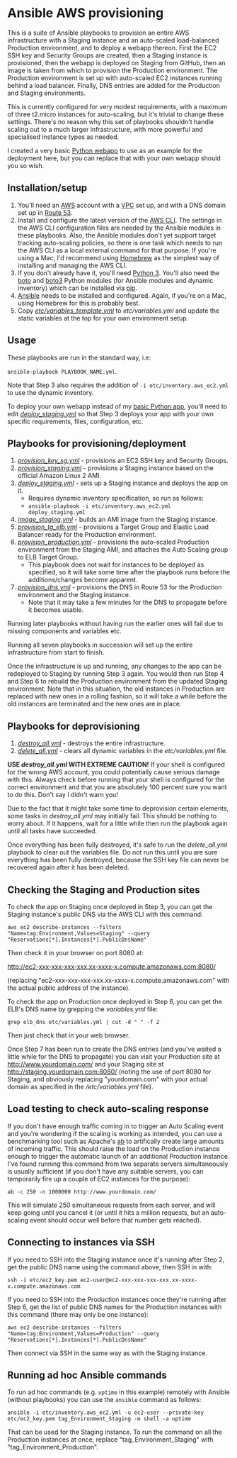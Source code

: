 # Ansible AWS provisioning

This is a suite of Ansible playbooks to provision an entire AWS infrastructure with a Staging instance and an auto-scaled load-balanced Production environment, and to deploy a webapp thereon. First the EC2 SSH key and Security Groups are created, then a Staging instance is provisioned, then the webapp is deployed on Staging from GitHub, then an image is taken from which to provision the Production environment. The Production environment is set up with auto-scaled EC2 instances running behind a load balancer. Finally, DNS entries are added for the Production and Staging environments.

This is currently configured for very modest requirements, with a maximum of three t2.micro instances for auto-scaling, but it's trivial to change these settings. There's no reason why this set of playbooks shouldn't handle scaling out to a much larger infrastructure, with more powerful and specialised instance types as needed.

I created a very basic [Python webapp](https://github.com/mattbrock/simple-webapp) to use as an example for the deployment here, but you can replace that with your own webapp should you so wish.

## Installation/setup

1. You'll need an [AWS](https://aws.amazon.com/) account with a [VPC](https://aws.amazon.com/vpc/) set up, and with a DNS domain set up in [Route 53](https://aws.amazon.com/route53/).
1. Install and configure the latest version of the [AWS CLI](https://aws.amazon.com/cli/). The settings in the AWS CLI configuration files are needed by the Ansible modules in these playbooks. Also, the Ansible modules don't yet support target tracking auto-scaling policies, so there is one task which needs to run the AWS CLI as a local external command for that purpose. If you're using a Mac, I'd recommend using [Homebrew](https://brew.sh/) as the simplest way of installing and managing the AWS CLI.
1. If you don't already have it, you'll need [Python 3](https://www.python.org/). You'll also need the [boto](https://pypi.org/project/boto/) and [boto3](https://pypi.org/project/boto3/) Python modules (for Ansible modules and dynamic inventory) which can be installed via [pip](https://pypi.org/project/pip/).
1. [Ansible](https://www.ansible.com/) needs to be installed and configured. Again, if you're on a Mac, using Homebrew for this is probably best.
1. Copy _[etc/variables\_template.yml](etc/variables_template.yml)_ to _etc/variables.yml_ and update the static variables at the top for your own environment setup.

## Usage

These playbooks are run in the standard way, i.e: 

`ansible-playbook PLAYBOOK_NAME.yml`. 

Note that Step 3 also requires the addition of `-i etc/inventory.aws_ec2.yml` to use the dynamic inventory.

To deploy your own webapp instead of my [basic Python app](https://github.com/mattbrock/simple-webapp), you'll need to edit _[deploy\_staging.yml](deploy\_staging.yml)_ so that Step 3 deploys your app with your own specific requirements, files, configuration, etc.

## Playbooks for provisioning/deployment

1. _[provision\_key\_sg.yml](provision\_key\_sg.yml)_ - provisions an EC2 SSH key and Security Groups.
1. _[provision\_staging.yml](provision\_staging.yml)_ - provisions a Staging instance based on the official Amazon Linux 2 AMI.
1. _[deploy\_staging.yml](deploy\_staging.yml)_ - sets up a Staging instance and deploys the app on it. 
    * Requires dynamic inventory specification, so run as follows: 
    * `ansible-playbook -i etc/inventory.aws_ec2.yml deploy_staging.yml`
1. _[image\_staging.yml](image\_staging.yml)_ - builds an AMI image from the Staging instance.
1. _[provision\_tg\_elb.yml](provision\_tg\_elb.yml)_ - provisions a Target Group and Elastic Load Balancer ready for the Production environment.
1. _[provision\_production.yml](provision\_production.yml)_ - provisions the auto-scaled Production environment from the Staging AMI, and attaches the Auto Scaling group to ELB Target Group.
    * This playbook does not wait for instances to be deployed as specified, so it will take some time after the playbook runs before the additions/changes become apparent.
1. _[provision\_dns.yml](provision\_dns.yml)_ - provisions the DNS in Route 53 for the Production environment and the Staging instance.
    * Note that it may take a few minutes for the DNS to propagate before it becomes usable.

Running later playbooks without having run the earlier ones will fail due to missing components and variables etc. 

Running all seven playbooks in succession will set up the entire infrastructure from start to finish.

Once the infrastructure is up and running, any changes to the app can be redeployed to Staging by running Step 3 again. You would then run Step 4 and Step 6 to rebuild the Production environment from the updated Staging environment. Note that in this situation, the old instances in Production are replaced with new ones in a rolling fashion, so it will take a while before the old instances are terminated and the new ones are in place.

## Playbooks for deprovisioning

1. _[destroy\_all.yml](destroy\_all.yml)_ - destroys the entire infrastructure. 
1. _[delete\_all.yml](delete\_all.yml)_ - clears all dynamic variables in the _etc/variables.yml_ file.

**USE _destroy\_all.yml_ WITH EXTREME CAUTION!** If your shell is configured for the wrong AWS account, you could potentially cause serious damage with this. Always check before running that your shell is configured for the correct environment and that you are absolutely 100 percent sure you want to do this. Don't say I didn't warn you!

Due to the fact that it might take some time to deprovision certain elements, some tasks in _destroy\_all.yml_ may initially fail. This should be nothing to worry about. If it happens, wait for a little while then run the playbook again until all tasks have succeeded.

Once everything has been fully destroyed, it's safe to run the _delete\_all.yml_ playbook to clear out the variables file. Do not run this until you are sure everything has been fully destroyed, because the SSH key file can never be recovered again after it has been deleted.

## Checking the Staging and Production sites

To check the app on Staging once deployed in Step 3, you can get the Staging instance's public DNS via the AWS CLI with this command:

`aws ec2 describe-instances --filters "Name=tag:Environment,Values=Staging" --query "Reservations[*].Instances[*].PublicDnsName"`

Then check it in your browser on port 8080 at:

http://ec2-xxx-xxx-xxx-xxx.xx-xxxx-x.compute.amazonaws.com:8080/ 

(replacing "ec2-xxx-xxx-xxx-xxx.xx-xxxx-x.compute.amazonaws.com" with the actual public address of the instance).

To check the app on Production once deployed in Step 6, you can get the ELB's DNS name by grepping the _variables.yml_ file:

`grep elb_dns etc/variables.yml | cut -d " " -f 2`

Then just check that in your web browser.

Once Step 7 has been run to create the DNS entries (and you've waited a little while for the DNS to propagate) you can visit your Production site at http://www.yourdomain.com/ and your Staging site at http://staging.yourdomain.com:8080/ (noting the use of port 8080 for Staging, and obviously replacing "yourdomain.com" with your actual domain as specified in the _/etc/variables.yml_ file).

## Load testing to check auto-scaling response

If you don't have enough traffic coming in to trigger an Auto Scaling event and you're wondering if the scaling is working as intended, you can use a benchmarking tool such as Apache's [ab](https://httpd.apache.org/docs/current/programs/ab.html) to artifically create large amounts of incoming traffic. This should raise the load on the Production instance enough to trigger the automatic launch of an additional Production instance. I've found running this command from two separate servers simultaneously is usually sufficient (if you don't have any suitable servers, you can temporarily fire up a couple of EC2 instances for the purpose):

`ab -c 250 -n 1000000 http://www.yourdomain.com/`

This will simulate 250 simultaneous requests from each server, and will keep going until you cancel it (or until it hits a million requests, but an auto-scaling event should occur well before that number gets reached).

## Connecting to instances via SSH

If you need to SSH into the Staging instance once it's running after Step 2, get the public DNS name using the command above, then SSH in with:

`ssh -i etc/ec2_key.pem ec2-user@ec2-xxx-xxx-xxx-xxx.xx-xxxx-x.compute.amazonaws.com`

If you need to SSH into the Production instances once they're running after Step 6, get the list of public DNS names for the Production instances with this command (there may only be one instance):

`aws ec2 describe-instances --filters "Name=tag:Environment,Values=Production" --query "Reservations[*].Instances[*].PublicDnsName"`

Then connect via SSH in the same way as with the Staging instance.

## Running ad hoc Ansible commands

To run ad hoc commands (e.g. `uptime` in this example) remotely with Ansible (without playbooks) you can use the `ansible` command as follows:

`ansible -i etc/inventory.aws_ec2.yml -u ec2-user --private-key etc/ec2_key.pem tag_Environment_Staging -m shell -a uptime`

That can be used for the Staging instance. To run the command on all the Production instances at once, replace "tag_Environment_Staging" with "tag_Environment_Production". 
